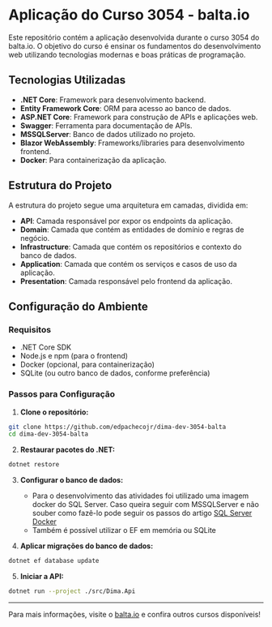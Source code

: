 # Aplicação do Curso 3054 - balta.io

Este repositório contém a aplicação desenvolvida durante o curso 3054 do balta.io. O objetivo do curso é ensinar os fundamentos do desenvolvimento web utilizando tecnologias modernas e boas práticas de programação.

## Tecnologias Utilizadas

- **.NET Core**: Framework para desenvolvimento backend.
- **Entity Framework Core**: ORM para acesso ao banco de dados.
- **ASP.NET Core**: Framework para construção de APIs e aplicações web.
- **Swagger**: Ferramenta para documentação de APIs.
- **MSSQLServer**: Banco de dados utilizado no projeto.
- **Blazor WebAssembly**: Frameworks/libraries para desenvolvimento frontend.
- **Docker**: Para containerização da aplicação.

## Estrutura do Projeto

A estrutura do projeto segue uma arquitetura em camadas, dividida em:

- **API**: Camada responsável por expor os endpoints da aplicação.
- **Domain**: Camada que contém as entidades de domínio e regras de negócio.
- **Infrastructure**: Camada que contém os repositórios e contexto do banco de dados.
- **Application**: Camada que contém os serviços e casos de uso da aplicação.
- **Presentation**: Camada responsável pelo frontend da aplicação.

## Configuração do Ambiente

### Requisitos

- .NET Core SDK
- Node.js e npm (para o frontend)
- Docker (opcional, para containerização)
- SQLite (ou outro banco de dados, conforme preferência)

### Passos para Configuração

1. **Clone o repositório:**

```bash
git clone https://github.com/edpachecojr/dima-dev-3054-balta
cd dima-dev-3054-balta
```

2. **Restaurar pacotes do .NET:**

```bash
dotnet restore
```

3. **Configurar o banco de dados:**

   - Para o desenvolvimento das atividades foi utilizado uma imagem docker do SQL Server. Caso queira seguir com MSSQLServer e não souber como fazê-lo pode seguir os passos do artigo [SQL Server Docker](https://blog.balta.io/sql-server-docker/)
   - Também é possível utilizar o EF em memória ou SQLite

4. **Aplicar migrações do banco de dados:**

```bash
dotnet ef database update
```

5. **Iniciar a API:**

```bash
dotnet run --project ./src/Dima.Api
```

---

Para mais informações, visite o [balta.io](balta.io) e confira outros cursos disponíveis!
